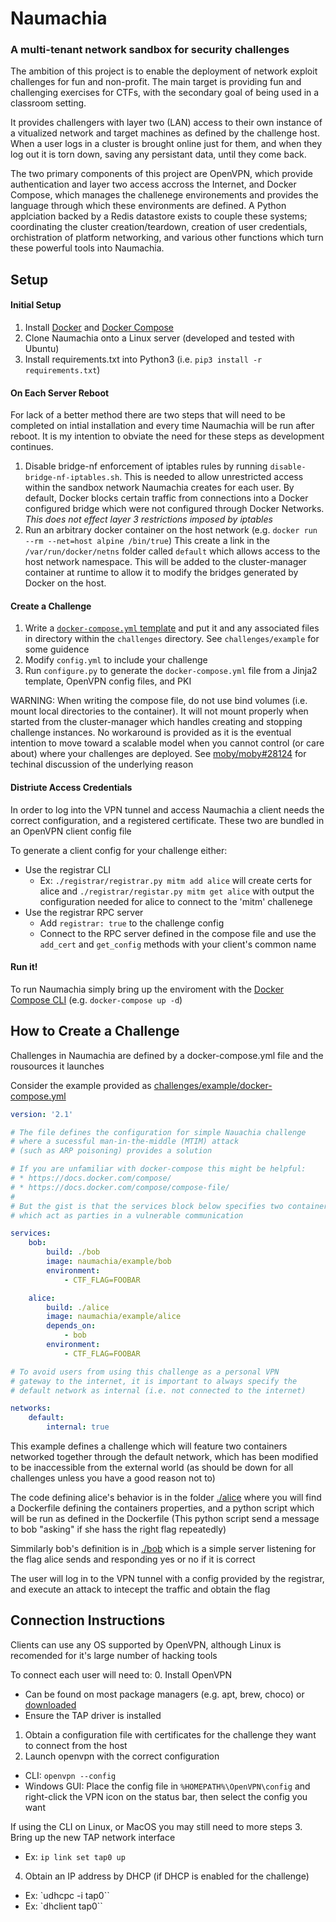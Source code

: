 # Naumachia

### A multi-tenant network sandbox for security challenges

The ambition of this project is to enable the deployment of network exploit challenges for fun and non-profit. The main target is providing fun and challenging exercises for CTFs, with the secondary goal of being used in a classroom setting. 

It provides challengers with layer two (LAN) access to their own instance of a vitualized network and target machines as defined by the challenge host. When a user logs in a cluster is brought online just for them, and when they log out it is torn down, saving any persistant data, until they come back.

The two primary components of this project are OpenVPN, which provide authentication and layer two access accross the Internet, and Docker Compose, which manages the challenege environements and provides the language through which these environments are defined. A Python applciation backed by a Redis datastore exists to couple these systems; coordinating the cluster creation/teardown, creation of user credentials, orchistration of platform networking, and various other functions which turn these powerful tools into Naumachia. 

## Setup

#### Initial Setup
1. Install [Docker](https://docs.docker.com/engine/installation/) and [Docker Compose](https://docs.docker.com/compose/install/)
2. Clone Naumachia onto a Linux server (developed and tested with Ubuntu)
3. Install requirements.txt into Python3 (i.e. `pip3 install -r requirements.txt`)

#### On Each Server Reboot
For lack of a better method there are two steps that will need to be completed on intial installation and every time Naumachia will be run after reboot. It is my intention to obviate the need for these steps as development continues.
1. Disable bridge-nf enforcement of iptables rules by running `disable-bridge-nf-iptables.sh`. This is needed to allow unrestricted access within the sandbox network Naumachia creates for each user. By default, Docker blocks certain traffic from connections into a Docker configured bridge which were not configured through Docker Networks. *This does not effect layer 3 restrictions imposed by iptables*
2. Run an arbitrary docker container on the host network (e.g. `docker run --rm --net=host alpine /bin/true`) This create a link in the `/var/run/docker/netns` folder called `default` which allows access to the host network namespace. This will be added to the cluster-manager container at runtime to allow it to modify the bridges generated by Docker on the host.

#### Create a Challenge
1. Write a [`docker-compose.yml` template](https://docs.docker.com/compose/compose-file/) and put it and any associated files in directory within the `challenges` directory. See `challenges/example` for some guidence
2. Modify `config.yml` to include your challenge
3. Run `configure.py` to generate the `docker-compose.yml` file from a Jinja2 template, OpenVPN config files, and PKI

WARNING: When writing the compose file, do not use bind volumes (i.e. mount local directories to the container). It will not mount properly when started from the cluster-manager which handles creating and stopping challenge instances. No workaround is provided as it is the eventual intention to move toward a scalable model when you cannot control (or care about) where your challenges are deployed. See [moby/moby#28124](https://github.com/moby/moby/issues/28124) for techinal discussion of the underlying reason

#### Distriute Access Credentials
In order to log into the VPN tunnel and access Naumachia a client needs the correct configuration, and a registered certificate. These two are bundled in an OpenVPN client config file

To generate a client config for your challenge either:
* Use the registrar CLI
  * Ex: `./registrar/registrar.py mitm add alice` will create certs for alice and `./registrar/registar.py mitm get alice` with output the configuration needed for alice to connect to the 'mitm' challenege
* Use the registrar RPC server
  * Add `registrar: true` to the challenge config
  * Connect to the RPC server defined in the compose file and use the `add_cert` and `get_config` methods with your client's common name

#### Run it!
To run Naumachia simply bring up the enviroment with the [Docker Compose CLI](https://docs.docker.com/compose/reference/overview/) (e.g. `docker-compose up -d`)

## How to Create a Challenge

Challenges in Naumachia are defined by a docker-compose.yml file and the rousources it launches

Consider the example provided as [challenges/example/docker-compose.yml](https://github.com/nategraf/Naumachia/blob/master/challenges/example/docker-compose.yml)

```yaml
version: '2.1'

# The file defines the configuration for simple Nauachia challenge
# where a sucessful man-in-the-middle (MTIM) attack
# (such as ARP poisoning) provides a solution

# If you are unfamiliar with docker-compose this might be helpful:
# * https://docs.docker.com/compose/
# * https://docs.docker.com/compose/compose-file/
#
# But the gist is that the services block below specifies two containers,
# which act as parties in a vulnerable communication

services:
    bob:
        build: ./bob
        image: naumachia/example/bob
        environment:
            - CTF_FLAG=FOOBAR

    alice:
        build: ./alice
        image: naumachia/example/alice
        depends_on:
            - bob
        environment:
            - CTF_FLAG=FOOBAR

# To avoid users from using this challenge as a personal VPN
# gateway to the internet, it is important to always specify the
# default network as internal (i.e. not connected to the internet)

networks:
    default:
        internal: true
```

This example defines a challenge which will feature two containers networked together through the default network, which has been modified to be inaccessible from the external world (as should be down for all challenges unless you have a good reason not to)

The code defining alice's behavior is in the folder [./alice](https://github.com/nategraf/Naumachia/tree/master/challenges/example/alice) where you will find a Dockerfile defining the containers properties, and a python script which will be run as defined in the Dockerfile (This python script send a message to bob "asking" if she hass the right flag repeatedly)

Simmilarly bob's definition is in [./bob](https://github.com/nategraf/Naumachia/tree/master/challenges/example/bob) which is a simple server listening for the flag alice sends and responding yes or no if it is correct

The user will log in to the VPN tunnel with a config provided by the registrar, and execute an attack to intecept the traffic and obtain the flag

## Connection Instructions

Clients can use any OS supported by OpenVPN, although Linux is recomended for it's large number of hacking tools

To connect each user will need to:
0. Install OpenVPN
  * Can be found on most package managers (e.g. apt, brew, choco) or [downloaded](https://openvpn.net/index.php/open-source/downloads.html)
  * Ensure the TAP driver is installed
1. Obtain a configuration file with certificates for the challenge they want to connect from the host
2. Launch openvpn with the correct configuration
  * CLI: `openvpn --config`
  * Windows GUI: Place the config file in `%HOMEPATH%\OpenVPN\config` and right-click the VPN icon on the status bar, then select the config you want

If using the CLI on Linux, or MacOS you may still need to more steps
3. Bring up the new TAP network interface
  * Ex: `ip link set tap0 up`
4. Obtain an IP address by DHCP (if DHCP is enabled for the challenge)
  * Ex: `udhcpc -i tap0``
  * Ex: `dhclient tap0``
